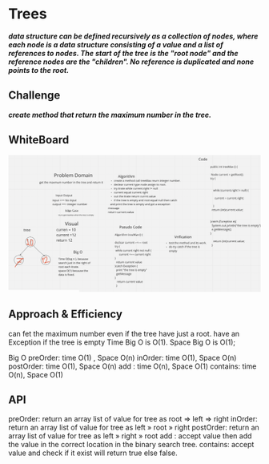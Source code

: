 # Trees

***data structure can be defined recursively as a collection of nodes, where each node is a data structure consisting of a value and a list of references to nodes. The start of the tree is the "root node" and the reference nodes are the "children". No reference is duplicated and none points to the root.***

## Challenge

***create method that return the maximum number in the tree.***

## WhiteBoard

![max-tree](max-tree.png)

## Approach & Efficiency
can fet the maximum number even if the tree have just a root.
have an Exception if the tree is empty
Time Big O is O(1).
Space Big O is O(1);

Big O
preOrder: time O(1) , Space O(n)
inOrder: time O(1), Space O(n)
postOrder: time O(1), Space O(n)
add : time O(n), Space O(1)
contains: time O(n), Space O(1)



## API
preOrder: return an array list of value for tree as root => left => right
inOrder: return an array list of value for tree as left » root » right
postOrder: return an array list of value for tree as left » right » root
add : accept value then add the value in the correct location in the binary search tree.
contains: accept value and check if it exist will return true else false.
